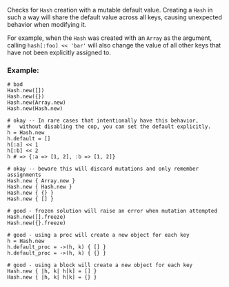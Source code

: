 Checks for `Hash` creation with a mutable default value.
Creating a `Hash` in such a way will share the default value
across all keys, causing unexpected behavior when modifying it.

For example, when the `Hash` was created with an `Array` as the argument,
calling `hash[:foo] << 'bar'` will also change the value of all
other keys that have not been explicitly assigned to.

### Example:
    # bad
    Hash.new([])
    Hash.new({})
    Hash.new(Array.new)
    Hash.new(Hash.new)

    # okay -- In rare cases that intentionally have this behavior,
    #   without disabling the cop, you can set the default explicitly.
    h = Hash.new
    h.default = []
    h[:a] << 1
    h[:b] << 2
    h # => {:a => [1, 2], :b => [1, 2]}

    # okay -- beware this will discard mutations and only remember assignments
    Hash.new { Array.new }
    Hash.new { Hash.new }
    Hash.new { {} }
    Hash.new { [] }

    # good - frozen solution will raise an error when mutation attempted
    Hash.new([].freeze)
    Hash.new({}.freeze)

    # good - using a proc will create a new object for each key
    h = Hash.new
    h.default_proc = ->(h, k) { [] }
    h.default_proc = ->(h, k) { {} }

    # good - using a block will create a new object for each key
    Hash.new { |h, k| h[k] = [] }
    Hash.new { |h, k| h[k] = {} }
